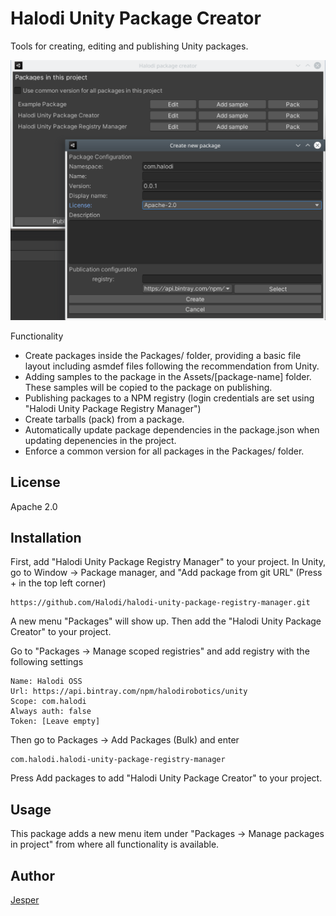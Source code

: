 # Halodi Unity Package Creator

Tools for creating, editing and publishing Unity packages.

![Screenshot of main functionality](Documentation~/halodi-unity-package-creator-screenshot.png)


Functionality 

- Create packages inside the Packages/ folder, providing a basic file layout including asmdef files following the recommendation from Unity.
- Adding samples to the package in the Assets/[package-name] folder. These samples will be copied to the package on publishing.
- Publishing packages to a NPM registry (login credentials are set using "Halodi Unity Package Registry Manager")
- Create tarballs (pack) from a package.
- Automatically update package dependencies in the package.json when updating depenencies in the project.
- Enforce a common version for all packages in the Packages/ folder.

## License

Apache 2.0

## Installation

First, add "Halodi Unity Package Registry Manager" to your project. In Unity, go to Window -> Package manager, and "Add package from git URL" (Press + in the top left corner)

```
https://github.com/Halodi/halodi-unity-package-registry-manager.git
```

A new menu "Packages" will show up. Then add the "Halodi Unity Package Creator" to your project.


Go to "Packages -> Manage scoped registries" and add registry with the following settings

```
Name: Halodi OSS
Url: https://api.bintray.com/npm/halodirobotics/unity
Scope: com.halodi
Always auth: false
Token: [Leave empty]
```


Then go to Packages -> Add Packages (Bulk) and enter

```
com.halodi.halodi-unity-package-registry-manager
```

Press Add packages to add "Halodi Unity Package Creator" to your project.

## Usage

This package adds a new menu item under "Packages -> Manage packages in project" from where all functionality is available.


## Author

[Jesper](mailto:jesper@halodi.com)
